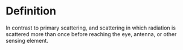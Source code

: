 # Definition

In contrast to primary scattering, and scattering in which radiation is
scattered more than once before reaching the eye, antenna, or other
sensing element.
